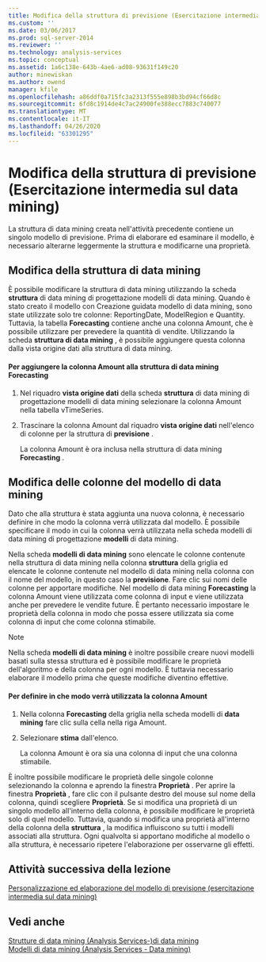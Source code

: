 ```yaml
---
title: Modifica della struttura di previsione (Esercitazione intermedia sul data mining) | Microsoft Docs
ms.custom: ''
ms.date: 03/06/2017
ms.prod: sql-server-2014
ms.reviewer: ''
ms.technology: analysis-services
ms.topic: conceptual
ms.assetid: 1a6c138e-643b-4ae6-ad08-93631f149c20
author: minewiskan
ms.author: owend
manager: kfile
ms.openlocfilehash: a86ddf0a715fc3a2313f555e898b3bd94cf66d8c
ms.sourcegitcommit: 6fd8c1914de4c7ac24900fe388ecc7883c740077
ms.translationtype: MT
ms.contentlocale: it-IT
ms.lasthandoff: 04/26/2020
ms.locfileid: "63301295"
---
```

# <a name="modifying-the-forecasting-structure-intermediate-data-mining-tutorial"></a>Modifica della struttura di previsione (Esercitazione intermedia sul data mining)
  La struttura di data mining creata nell'attività precedente contiene un singolo modello di previsione. Prima di elaborare ed esaminare il modello, è necessario alterarne leggermente la struttura e modificarne una proprietà.  
  
## <a name="modifying-the-mining-structure"></a>Modifica della struttura di data mining  
 È possibile modificare la struttura di data mining utilizzando la scheda **struttura** di data mining di progettazione modelli di data mining. Quando è stato creato il modello con Creazione guidata modello di data mining, sono state utilizzate solo tre colonne: ReportingDate, ModelRegion e Quantity. Tuttavia, la tabella **Forecasting** contiene anche una colonna Amount, che è possibile utilizzare per prevedere la quantità di vendite. Utilizzando la scheda **struttura di data mining** , è possibile aggiungere questa colonna dalla vista origine dati alla struttura di data mining.  
  
#### <a name="to-add-the-amount-column-to-the-forecasting-mining-structure"></a>Per aggiungere la colonna Amount alla struttura di data mining Forecasting  
  
1.  Nel riquadro **vista origine dati** della scheda **struttura** di data mining di progettazione modelli di data mining selezionare la colonna Amount nella tabella vTimeSeries.  
  
2.  Trascinare la colonna Amount dal riquadro **vista origine dati** nell'elenco di colonne per la struttura di **previsione** .  
  
     La colonna Amount è ora inclusa nella struttura di data mining **Forecasting** .  
  
## <a name="modifying-the-columns-in-the-mining-model"></a>Modifica delle colonne del modello di data mining  
 Dato che alla struttura è stata aggiunta una nuova colonna, è necessario definire in che modo la colonna verrà utilizzata dal modello. È possibile specificare il modo in cui la colonna verrà utilizzata nella scheda modelli di data mining di progettazione **modelli** di data mining.  
  
 Nella scheda **modelli di data mining** sono elencate le colonne contenute nella struttura di data mining nella colonna **struttura** della griglia ed elencate le colonne contenute nel modello di data mining nella colonna con il nome del modello, in questo caso la **previsione**. Fare clic sui nomi delle colonne per apportare modifiche. Nel modello di data mining **Forecasting** la colonna Amount viene utilizzata come colonna di input e viene utilizzata anche per prevedere le vendite future. È pertanto necessario impostare le proprietà della colonna in modo che possa essere utilizzata sia come colonna di input che come colonna stimabile.  
  
> [!NOTE]  
>  Nella scheda **modelli di data mining** è inoltre possibile creare nuovi modelli basati sulla stessa struttura ed è possibile modificare le proprietà dell'algoritmo e della colonna per ogni modello. È tuttavia necessario elaborare il modello prima che queste modifiche diventino effettive.  
  
#### <a name="to-define-how-the-amount-column-will-be-used"></a>Per definire in che modo verrà utilizzata la colonna Amount  
  
1.  Nella colonna **Forecasting** della griglia nella scheda modelli di **data mining** fare clic sulla cella nella riga Amount.  
  
2.  Selezionare **stima** dall'elenco.  
  
     La colonna Amount è ora sia una colonna di input che una colonna stimabile.  
  
 È inoltre possibile modificare le proprietà delle singole colonne selezionando la colonna e aprendo la finestra **Proprietà** . Per aprire la finestra **Proprietà** , fare clic con il pulsante destro del mouse sul nome della colonna, quindi scegliere **Proprietà**. Se si modifica una proprietà di un singolo modello all'interno della colonna, è possibile modificare le proprietà solo di quel modello. Tuttavia, quando si modifica una proprietà all'interno della colonna della **struttura** , la modifica influiscono su tutti i modelli associati alla struttura. Ogni qualvolta si apportano modifiche al modello o alla struttura, è necessario ripetere l'elaborazione per osservarne gli effetti.  
  
## <a name="next-task-in-lesson"></a>Attività successiva della lezione  
 [Personalizzazione ed elaborazione del modello di previsione &#40;esercitazione intermedia sul data mining&#41;](../../2014/tutorials/customize-process-forecasting-model-intermediate-data-mining-tutorial.md)  
  
## <a name="see-also"></a>Vedi anche  
 [Strutture di data mining &#40;Analysis Services-&#41;di data mining](../../2014/analysis-services/data-mining/mining-structures-analysis-services-data-mining.md)   
 [Modelli di data mining &#40;Analysis Services - Data mining&#41;](../../2014/analysis-services/data-mining/mining-models-analysis-services-data-mining.md)  
  
  
